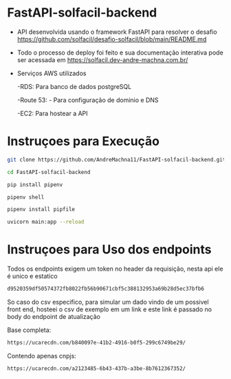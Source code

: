 # FastAPI-solfacil-backend

* API desenvolvida usando o framework FastAPI para resolver o desafio https://github.com/solfacil/desafio-solfacil/blob/main/README.md
* Todo o processo de deploy foi feito e sua documentação interativa pode ser acessada em https://solfacil.dev-andre-machna.com.br/
* Serviços AWS utilizados

  -RDS: Para banco de dados postgreSQL

  -Route 53: - Para configuração de dominio e DNS

  -EC2: Para hostear a API

# Instruçoes para Execução
```sh
git clone https://github.com/AndreMachna11/FastAPI-solfacil-backend.git
```

```sh
cd FastAPI-solfacil-backend
```

```sh
pip install pipenv
```

```sh
pipenv shell
```

```sh
pipenv install pipfile
```

```sh
uvicorn main:app --reload
```

# Instruçoes para Uso dos endpoints

Todos os endpoints exigem um token no header da requisição, nesta api ele é unico e estatico 
```sh
d9520359df50574372fb8022fb56b90671cbf5c388132953a69b28d5ec37bfb6
```
So caso do csv especifico, para simular um dado vindo de um possivel front end, hosteei o csv de exemplo em um link e este link é passado no body do endpoint de atualização

Base completa:
```sh
https://ucarecdn.com/b840097e-41b2-4916-b0f5-299c6749be29/
```

Contendo apenas cnpjs:
```sh
https://ucarecdn.com/a2123485-6b43-437b-a3be-8b7612367352/
```



